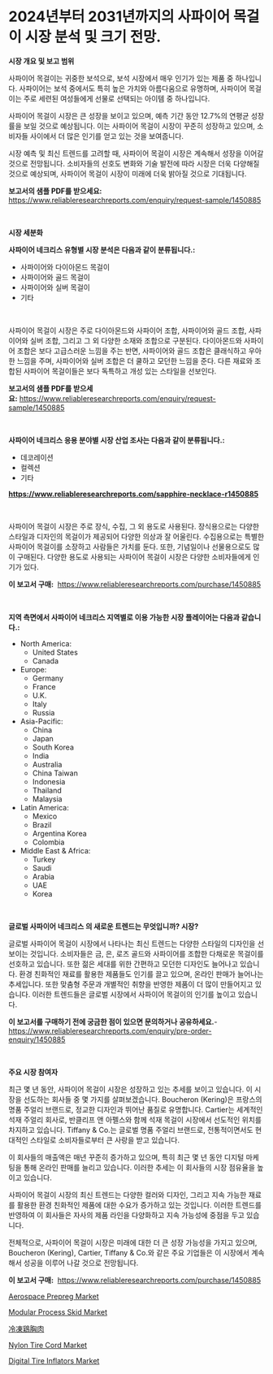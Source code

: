 <p><h1>2024년부터 2031년까지의 사파이어 목걸이 시장 분석 및 크기 전망.</h1></p><p><strong>시장 개요 및 보고 범위</strong></p>
<p><p>사파이어 목걸이는 귀중한 보석으로, 보석 시장에서 매우 인기가 있는 제품 중 하나입니다. 사파이어는 보석 중에서도 특히 높은 가치와 아름다움으로 유명하며, 사파이어 목걸이는 주로 세련된 여성들에게 선물로 선택되는 아이템 중 하나입니다.</p><p>사파이어 목걸이 시장은 큰 성장을 보이고 있으며, 예측 기간 동안 12.7%의 연평균 성장률을 보일 것으로 예상됩니다. 이는 사파이어 목걸이 시장이 꾸준히 성장하고 있으며, 소비자들 사이에서 더 많은 인기를 얻고 있는 것을 보여줍니다.</p><p>시장 예측 및 최신 트렌드를 고려할 때, 사파이어 목걸이 시장은 계속해서 성장을 이어갈 것으로 전망됩니다. 소비자들의 선호도 변화와 기술 발전에 따라 시장은 더욱 다양해질 것으로 예상되며, 사파이어 목걸이 시장이 미래에 더욱 밝아질 것으로 기대됩니다.</p></p>
<p><strong>보고서의 샘플 PDF를 받으세요:</strong> <a href="https://www.reliableresearchreports.com/enquiry/request-sample/1450885">https://www.reliableresearchreports.com/enquiry/request-sample/1450885</a></p>
<p>&nbsp;</p>
<p><strong>시장 세분화</strong></p>
<p><strong>사파이어 네크리스 유형별 시장 분석은 다음과 같이 분류됩니다.:</strong></p>
<p><ul><li>사파이어와 다이아몬드 목걸이</li><li>사파이어와 골드 목걸이</li><li>사파이어와 실버 목걸이</li><li>기타</li></ul></p>
<p>&nbsp;</p>
<p><p>사파이어 목걸이 시장은 주로 다이아몬드와 사파이어 조합, 사파이어와 골드 조합, 사파이어와 실버 조합, 그리고 그 외 다양한 소재와 조합으로 구분된다. 다이아몬드와 사파이어 조합은 보다 고급스러운 느낌을 주는 반면, 사파이어와 골드 조합은 클래식하고 우아한 느낌을 주며, 사파이어와 실버 조합은 더 쿨하고 모던한 느낌을 준다. 다른 재료와 조합된 사파이어 목걸이들은 보다 독특하고 개성 있는 스타일을 선보인다.</p></p>
<p><strong>보고서의 샘플 PDF를 받으세요:</strong>&nbsp;<a href="https://www.reliableresearchreports.com/enquiry/request-sample/1450885">https://www.reliableresearchreports.com/enquiry/request-sample/1450885</a></p>
<p>&nbsp;</p>
<p><strong> 사파이어 네크리스 응용 분야별 시장 산업 조사는 다음과 같이 분류됩니다.:</strong></p>
<p><ul><li>데코레이션</li><li>컬렉션</li><li>기타</li></ul></p>
<p><strong><a href="https://www.reliableresearchreports.com/sapphire-necklace-r1450885">https://www.reliableresearchreports.com/sapphire-necklace-r1450885</a></strong></p>
<p>&nbsp;</p>
<p><p>사파이어 목걸이 시장은 주로 장식, 수집, 그 외 용도로 사용된다. 장식용으로는 다양한 스타일과 디자인의 목걸이가 제공되어 다양한 의상과 잘 어울린다. 수집용으로는 특별한 사파이어 목걸이를 소장하고 사람들은 가치를 둔다. 또한, 기념일이나 선물용으로도 많이 구매된다. 다양한 용도로 사용되는 사파이어 목걸이 시장은 다양한 소비자들에게 인기가 있다.</p></p>
<p><strong>이 보고서 구매:</strong>&nbsp; <a href="https://www.reliableresearchreports.com/purchase/1450885">https://www.reliableresearchreports.com/purchase/1450885</a></p>
<p>&nbsp;</p>
<p><strong>지역 측면에서 사파이어 네크리스 지역별로 이용 가능한 시장 플레이어는 다음과 같습니다.:</strong></p>
<p><ul>
    <li>
        North America:
        <ul>
            <li>United States</li>
            <li>Canada</li>
        </ul>
    </li>
    <li>
        Europe:
        <ul>
            <li>Germany</li>
            <li>France</li>
            <li>U.K.</li>
            <li>Italy</li>
            <li>Russia</li>
        </ul>
    </li>
    <li>
        Asia-Pacific:
        <ul>
            <li>China</li>
            <li>Japan</li>
            <li>South Korea</li>
            <li>India</li>
            <li>Australia</li>
            <li>China Taiwan</li>
            <li>Indonesia</li>
            <li>Thailand</li>
            <li>Malaysia</li>
        </ul>
    </li>
    <li>
        Latin America:
        <ul>
            <li>Mexico</li>
            <li>Brazil</li>
            <li>Argentina Korea</li>
            <li>Colombia</li>
        </ul>
    </li>
    <li>
        Middle East & Africa:
        <ul>
            <li>Turkey</li>
            <li>Saudi</li>
            <li>Arabia</li>
            <li>UAE</li>
            <li>Korea</li>
        </ul>
    </li>
    </ul></p>
<p>&nbsp;</p>
<p><strong>글로벌 사파이어 네크리스 의 새로운 트렌드는 무엇입니까? 시장?</strong></p>
<p><p>글로벌 사파이어 목걸이 시장에서 나타나는 최신 트렌드는 다양한 스타일의 디자인을 선보이는 것입니다. 소비자들은 금, 은, 로즈 골드와 사파이어를 조합한 다채로운 목걸이를 선호하고 있습니다. 또한 젊은 세대를 위한 간편하고 모던한 디자인도 늘어나고 있습니다. 환경 친화적인 재료를 활용한 제품들도 인기를 끌고 있으며, 온라인 판매가 늘어나는 추세입니다. 또한 맞춤형 주문과 개별적인 취향을 반영한 제품이 더 많이 만들어지고 있습니다. 이러한 트렌드들은 글로벌 시장에서 사파이어 목걸이의 인기를 높이고 있습니다.</p></p>
<p><strong>이 보고서를 구매하기 전에 궁금한 점이 있으면 문의하거나 공유하세요.</strong>- <a href="https://www.reliableresearchreports.com/enquiry/pre-order-enquiry/1450885">https://www.reliableresearchreports.com/enquiry/pre-order-enquiry/1450885</a></p>
<p>&nbsp;</p>
<p><strong>주요 시장 참여자</strong></p>
<p><p>최근 몇 년 동안, 사파이어 목걸이 시장은 성장하고 있는 추세를 보이고 있습니다. 이 시장을 선도하는 회사들 중 몇 가지를 살펴보겠습니다. Boucheron (Kering)은 프랑스의 명품 주얼리 브랜드로, 정교한 디자인과 뛰어난 품질로 유명합니다. Cartier는 세계적인 석재 주얼리 회사로, 반클리프 앤 아펠스와 함께 석재 목걸이 시장에서 선도적인 위치를 차지하고 있습니다. Tiffany & Co.는 글로벌 명품 주얼리 브랜드로, 전통적이면서도 현대적인 스타일로 소비자들로부터 큰 사랑을 받고 있습니다. </p><p>이 회사들의 매출액은 매년 꾸준히 증가하고 있으며, 특히 최근 몇 년 동안 디지털 마케팅을 통해 온라인 판매를 늘리고 있습니다. 이러한 추세는 이 회사들의 시장 점유율을 높이고 있습니다.</p><p>사파이어 목걸이 시장의 최신 트렌드는 다양한 컬러와 디자인, 그리고 지속 가능한 재료를 활용한 환경 친화적인 제품에 대한 수요가 증가하고 있는 것입니다. 이러한 트렌드를 반영하여 이 회사들은 자사의 제품 라인을 다양화하고 지속 가능성에 중점을 두고 있습니다.</p><p>전체적으로, 사파이어 목걸이 시장은 미래에 대한 더 큰 성장 가능성을 가지고 있으며, Boucheron (Kering), Cartier, Tiffany & Co.와 같은 주요 기업들은 이 시장에서 계속해서 성공을 이루어 나갈 것으로 전망됩니다.</p></p>
<p><strong>이 보고서 구매:</strong>&nbsp;&nbsp;<a href="https://www.reliableresearchreports.com/purchase/1450885">https://www.reliableresearchreports.com/purchase/1450885</a></p>
<p><p><a href="https://issuu.com/reportprime-2/docs/aerospace-prepreg-market-size-2030.pptx">Aerospace Prepreg Market</a></p><p><a href="https://github.com/gulaimolin/Market-Research-Report-List-3/blob/main/modular-process-skid-market.md">Modular Process Skid Market</a></p><p><a href="https://github.com/DonaldShaw1965/Market-Research-Report-List-1/blob/main/153049822507.md">冷凍鶏胸肉</a></p><p><a href="https://issuu.com/reportprime-2/docs/nylon-tire-cord-market-size-2030.pptx">Nylon Tire Cord Market</a></p><p><a href="https://github.com/mauripalmi/Market-Research-Report-List-2/blob/main/digital-tire-inflators-market.md">Digital Tire Inflators Market</a></p></p>
